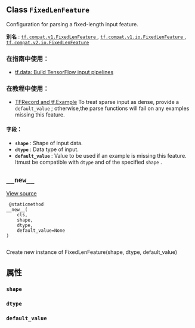

## Class  `FixedLenFeature` 
Configuration for parsing a fixed-length input feature.

**别名** : [ `tf.compat.v1.FixedLenFeature` ](/api_docs/python/tf/io/FixedLenFeature), [ `tf.compat.v1.io.FixedLenFeature` ](/api_docs/python/tf/io/FixedLenFeature), [ `tf.compat.v2.io.FixedLenFeature` ](/api_docs/python/tf/io/FixedLenFeature)

### 在指南中使用：
- [tf.data: Build TensorFlow input pipelines](https://tensorflow.google.cn/guide/data)


### 在教程中使用：
- [TFRecord and tf.Example](https://tensorflow.google.cn/tutorials/load_data/tfrecord)
To treat sparse input as dense, provide a  `default_value` ; otherwise,the parse functions will fail on any examples missing this feature.

#### 字段：
- **`shape`** : Shape of input data.
- **`dtype`** : Data type of input.
- **`default_value`** : Value to be used if an example is missing this feature. Itmust be compatible with  `dtype`  and of the specified  `shape` .


##  `__new__` 
[View source](https://github.com/tensorflow/tensorflow/blob/r2.0/tensorflow/python/ops/parsing_ops.py#L150-L152)

```
 @staticmethod
__new__(
    cls,
    shape,
    dtype,
    default_value=None
)
 
```

Create new instance of FixedLenFeature(shape, dtype, default_value)

## 属性


###  `shape` 


###  `dtype` 


###  `default_value` 

